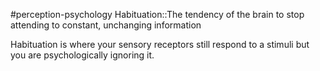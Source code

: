 #perception-psychology 
Habituation::The tendency of the brain to stop attending to constant, unchanging information

Habituation is where your sensory receptors still respond to a stimuli but you are psychologically ignoring it. 